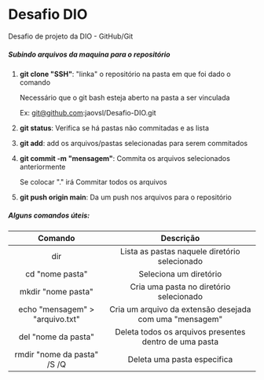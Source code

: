 # Desafio DIO
Desafio de projeto da DIO - GitHub/Git



##### Subindo arquivos da maquina para o repositório </br>

1. **git clone "SSH"**:  "linka" o repositório na pasta em que foi dado o comando

   Necessário que o git bash esteja aberto na pasta a ser vinculada

   Ex: git@github.com:jaovsl/Desafio-DIO.git

2. **git status**: Verifica se há pastas não commitadas e as lista

3. **git add**: add os arquivos/pastas selecionadas para serem commitados

4. **git commit -m "mensagem"**: Commita os arquivos selecionados anteriormente

   Se colocar "." irá Commitar todos os arquivos

   

4. **git push origin main**: Da um push nos arquivos para o repositório 



##### Alguns comandos úteis: 

|             Comando             |                        Descrição                        |
| :-----------------------------: | :-----------------------------------------------------: |
|               dir               |      Lista as pastas naquele diretório selecionado      |
|         cd "nome pasta"         |                 Seleciona um diretório                  |
|       mkdir "nome pasta"        |         Cria uma pasta no diretório selecionado         |
| echo "mensagem" > "arquivo.txt" | Cria um arquivo da extensão desejada com uma "mensagem" |
|       del "nome da pasta"       | Deleta todos os arquivos presentes dentro de uma pasta  |
|   rmdir "nome da pasta" /S /Q   |               Deleta uma pasta especifica               |
